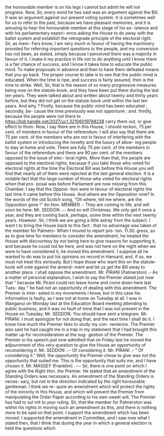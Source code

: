 the honourable member is on his legs I cannot but admit he will not progress. Now, Sir, every word he has said was an argument against the Bill. It was an argument against our present voting system. It is sometimes well for us to refer to the past, because we have pleasant memories, and it is amusing to hear the honourable member at this stage of his ex- istence and with his parliamentary experi- ence asking the House to do away with the ballot system and establish the retrograde principle of the electoral right. Sir, as mem- Fers know, I am very much in favour of having the machinery provided for referring important questions to the people, and my conversion has not been, as stated, simply because I perceived there was a majority in favour of it. I make it my practice in life not to do anything until I know there is a fair chance of success, and I know it takes time to educate the public mind. To make proposals in advance and then to have them defeated means that you go back. The proper course to take is to see that the public mind is educated. When the time is ripe, and success is fairly assured, then is the time to strike. Well, Sir, that is the reason of so many progressive measures being now on the statute-book, and they have been put there during the last ten years. They were talked about and written about twenty and thirty years before, but they did not get on the statute-book until within the last ten years. And why ? Firstly, because the public mind has been educated ; secondly, be- cause the time previously was not opportune ; and. thirdly, because the people were not there to https://hdl.handle.net/2027/uc1.32106019788238 carry them out, or give effect to thom. Now, I say there are in this House, I should reckon, 75 per cent. of members in favour of the referendum. I will also say that there are 75 per cent. of the members who are not in favour of interfering with the ballot system or introducing the novelty and the luxury of allow- ing people to stay at home and vote. There are fully 75 per cent. of the members in favour of the referendum and there are 90 per cent. of the members opposed to the issue of elec- toral rights. More than that, the people are opposed to the electoral rights, because if you take those who voted for electoral rights at the time the Electoral Bill was before this House you will find that nearly all of them were rejected at the last general election. It is a notable fact that the large number of those who voted for electoral rights when that pro- posal was before Parliament are now missing from this Chamber. I say that the Opposi- tion were in favour of electoral rights the last time it came before this House. And where are the Opposition now? In the words of the old Scotch song, "Oh where, tell me where, are the Opposition gone !" An Hon. MEMBER .- They are coming to life, and will soon be here. Mr. SEDDON .-- And so will Christmas. We only get it once a year, and they are coming back, perhaps, some time within the next twenty years. However. Sir, I think we are going a little astray from the subject. I want t to bring the House back to this fact : that no advantage was taken of the member for Palmers- When I moved to report pro- ton. 11.30. gress, so as to give time for members to consider the amendment, he treated the House with discourtesy by not being here to give reasons for supporting it, and because he could not be here, and was not here on the night when we were to have considered it, he moved this amendment. I suppose all he wanted to do was to put his opinions on record in Hansard, and, if so, we must not treat this seriously. But I hope those who want this on the statute-book will vote against the amend- ment and let us get the Bill away to another place. I shall oppose the amendment. Mr. PIRANI (Palmerston) .- As a matter of personal explanation, I wish to say the Premier stated just now that " because Mr. Pirani could not leave home and come down here last Tues- day " he had not an opportunity of dealing with this amendment. The Premier is inter- ested in my movements I know, but in this case his information is faulty, as I was not at home on Tuesday at all. I was in Wanganui on Monday last at the Education Board meeting attending to public business, and it was no fault of mine that I was not present in the House on Tuesday. Mr. SEDDON. You should have sent a telegram. Mr. PIRANI. I must apologize for not doing that, and the next time I shall do it. I know how much the Premier likes to study my con- venience. The Premier also said he had caught me in a trap in my statement that I had brought this matter up for reconsideration at the sug- gestion of the Premier. The Premier in his speech just now admitted that on Friday last he moved the adjournment of this very question to give the House an opportunity of reconsidering it. Mr. SEDDON .-- Of considering it. Mr. PIRANI .- " Of considering it." Well, the opportunity the Premier chese to give was not the opportunity that suited me. This is the opportunity that suits me, and I have chosen it. Mr. MASSEY (Franklim) .--- Sir, there is one point on which I agree with the Right Hon. the Premier. He stated that an amendment of the Standing Orders was necessary. An amendment of the Standing Orders is neces- sary, but not in the direction indicated by the right honourable gentleman. I think we re- quire an amendment which will protect the rights of the ininority in this House, and which will prevent the Premier from manipulating the Order Paper according to his own sweet will. The Premier has had to sul mit to your ruling. Sir, that the member for Palmerston was within his rights in moving such an amendment as this, and there is nothing more to be said on that point. I support the amendment which has been moved. I supported the amendment in Committee, and I saw now what I stated then, that I think that during the year in which a general election is held the questions which 